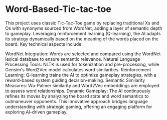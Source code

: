 # Word-Based-Tic-tac-toe
This project uses classic Tic-Tac-Toe game by replacing traditional Xs and Os with synonyms sourced from WordNet, adding a layer of semantic depth to gameplay. Leveraging reinforcement learning (Q-learning), the AI adapts its strategy dynamically based on the meaning of the words placed on the board. Key technical aspects include:

WordNet Integration: Words are selected and compared using the WordNet lexical database to ensure semantic relevance.
Natural Language Processing Tools: NLTK is used for tokenization and pre-processing, while Gensim's Word2Vec model calculates word similarities.
Reinforcement Learning: Q-learning trains the AI to optimize gameplay strategies, with a reward-based system guiding decision-making.
Semantic Similarity Measures: Wu-Palmer similarity and Word2Vec embeddings are employed to assess word relationships.
Dynamic Gameplay: The AI continuously refines its moves by analyzing the board state and word semantics to outmaneuver opponents.
This innovative approach bridges language understanding with strategic gaming, offering an engaging platform for exploring AI-driven gameplay.
